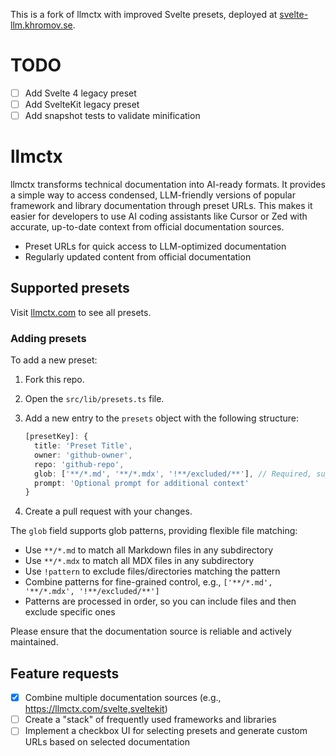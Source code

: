 This is a fork of llmctx with improved Svelte presets, deployed at [svelte-llm.khromov.se](https://svelte-llm.khromov.se).

# TODO

- [ ] Add Svelte 4 legacy preset
- [ ] Add SvelteKit legacy preset
- [ ] Add snapshot tests to validate minification

# llmctx

llmctx transforms technical documentation into AI-ready formats. It provides a simple way to access condensed, LLM-friendly versions of popular framework and library documentation through preset URLs. This makes it easier for developers to use AI coding assistants like Cursor or Zed with accurate, up-to-date context from official documentation sources.

- Preset URLs for quick access to LLM-optimized documentation
- Regularly updated content from official documentation

## Supported presets

Visit [llmctx.com](https://llmctx.com) to see all presets.

### Adding presets

To add a new preset:

1. Fork this repo.
2. Open the `src/lib/presets.ts` file.
3. Add a new entry to the `presets` object with the following structure:

   ```ts
   [presetKey]: {
     title: 'Preset Title',
     owner: 'github-owner',
     repo: 'github-repo',
     glob: ['**/*.md', '**/*.mdx', '!**/excluded/**'], // Required, supports glob patterns
     prompt: 'Optional prompt for additional context'
   }
   ```

4. Create a pull request with your changes.

The `glob` field supports glob patterns, providing flexible file matching:

- Use `**/*.md` to match all Markdown files in any subdirectory
- Use `**/*.mdx` to match all MDX files in any subdirectory
- Use `!pattern` to exclude files/directories matching the pattern
- Combine patterns for fine-grained control, e.g., `['**/*.md', '**/*.mdx', '!**/excluded/**']`
- Patterns are processed in order, so you can include files and then exclude specific ones

Please ensure that the documentation source is reliable and actively maintained.

## Feature requests

- [x] Combine multiple documentation sources (e.g., https://llmctx.com/svelte,sveltekit)
- [ ] Create a "stack" of frequently used frameworks and libraries
- [ ] Implement a checkbox UI for selecting presets and generate custom URLs based on selected documentation
